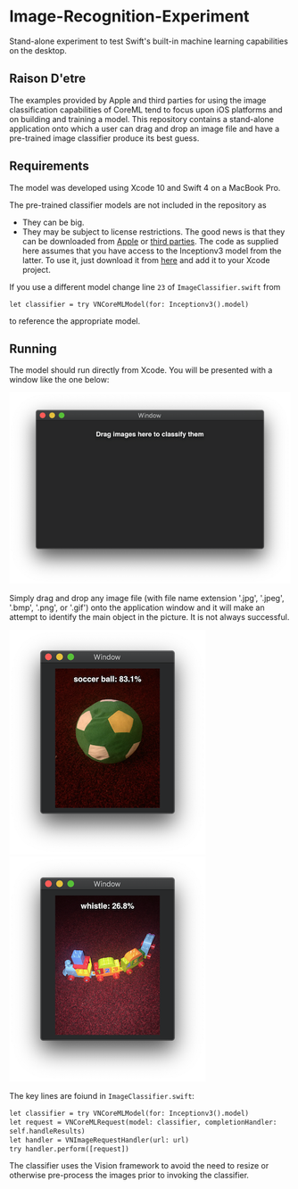 # Image-Recognition-Experiment
Stand-alone experiment to test Swift's built-in machine learning capabilities on the desktop.

## Raison D'etre
The examples provided by Apple and third parties for using the image classification capabilities of CoreML tend to focus upon iOS platforms and on building and training a model.  This repository contains a stand-alone application onto which a user can drag and drop an image file and have a pre-trained image classifier produce its best guess.

## Requirements
The model was developed using Xcode 10 and Swift 4 on a MacBook Pro.

The pre-trained classifier models are not included in the repository as
* They can be big.
* They may be subject to license restrictions.
The good news is that they can be downloaded from [Apple](https://developer.apple.com/machine-learning/models/) or [third parties](https://github.com/likedan/Awesome-CoreML-Models).  The code as supplied here assumes that you have access to the Inceptionv3 model from the latter.  To use it, just download it from [here](https://github.com/yulingtianxia/Core-ML-Sample/blob/master/CoreMLSample/Inceptionv3.mlmodel) and add it to your Xcode project.

If you use a different model change line `23` of `ImageClassifier.swift` from
```
let classifier = try VNCoreMLModel(for: Inceptionv3().model)
```
to reference the appropriate model.

## Running
The model should run directly from Xcode.  You will be presented with a window like the one below:

![empty window](./docs/Empty.png)

Simply drag and drop any image file (with file name extension '.jpg', '.jpeg', '.bmp', '.png', or '.gif') onto the application window and it will make an attempt to identify the main object in the picture.  It is not always successful.

![empty window](./docs/Ball.png)
![empty window](./docs/Train.png)

The key lines are foiund in `ImageClassifier.swift`:

```
let classifier = try VNCoreMLModel(for: Inceptionv3().model)
let request = VNCoreMLRequest(model: classifier, completionHandler: self.handleResults)
let handler = VNImageRequestHandler(url: url)
try handler.perform([request])
```

The classifier uses the Vision framework to avoid the need to resize or otherwise pre-process the images prior to invoking the classifier.
